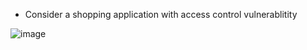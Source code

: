 - Consider a shopping application with access control vulnerablitity

![image](https://github.com/Akhilkj123/Portswigger/assets/65653010/a34edc8b-605b-4112-b517-6212094009e0)
